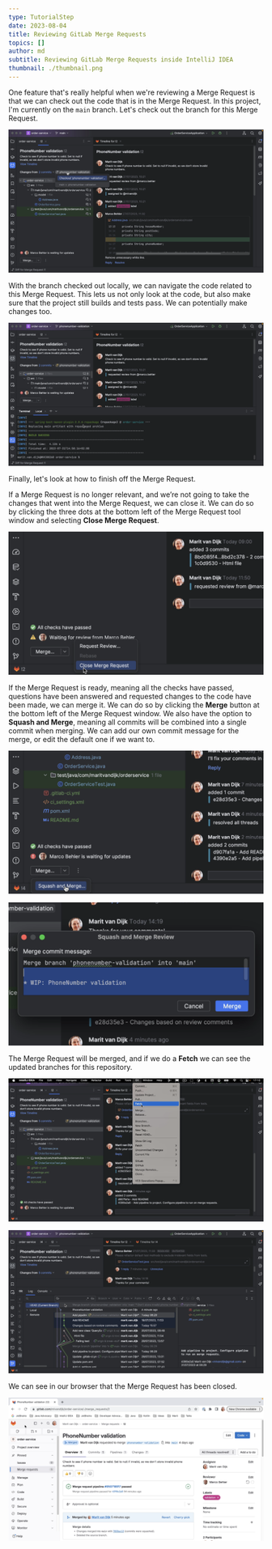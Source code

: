 ```yaml
---
type: TutorialStep
date: 2023-08-04
title: Reviewing GitLab Merge Requests
topics: []
author: md
subtitle: Reviewing GitLab Merge Requests inside IntelliJ IDEA
thumbnail: ./thumbnail.png
---
```


One feature that's really helpful when we're reviewing a Merge Request is that we can check out the code that is in the Merge Request. In this project, I'm currently on the `main` branch. Let's check out the branch for this Merge Request.

![Check out branch locally](checkout.png)

With the branch checked out locally, we can navigate the code related to this Merge Request. This lets us not only look at the code, but also make sure that the project still builds and tests pass. We can potentially make changes too.

![Build success](build.png)

Finally, let's look at how to finish off the Merge Request.

If a Merge Request is no longer relevant, and we’re not going to take the changes that went into the Merge Request, we can close it. We can do so by clicking the three dots at the bottom left of the Merge Request tool window and selecting **Close Merge Request**.

![Close](close.png)

If the Merge Request is ready, meaning all the checks have passed, questions have been answered and requested changes to the code have been made, we can merge it. We can do so by clicking the **Merge** button at the bottom left of the Merge Request window. We also have the option to **Squash and Merge**, meaning all commits will be combined into a single commit when merging. We can add our own commit message for the merge, or edit the default one if we want to.

![Merge](merge.png)

![Edit commit message](commit-message.png)

The Merge Request will be merged, and if we do a **Fetch** we can see the updated branches for this repository.

![Fetch](fetch.png)

![Updated branches](updated-branches.png)

We can see in our browser that the Merge Request has been closed.

![Merged](merged.png)
